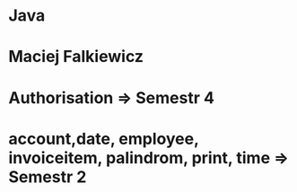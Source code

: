 # Java 
# Maciej Falkiewicz
# Authorisation => Semestr  4
# account,date, employee, invoiceitem, palindrom, print, time => Semestr 2

